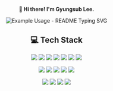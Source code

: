 <!-- markdownlint-disable MD033 MD041 -->
<p align="center">
  <p align="center"><strong>👋 Hi there! I'm Gyungsub Lee.</strong><p>
</p>


<p align="center">
  <img src="https://readme-typing-svg.demolab.com/?lines=Hello!+Welcome+to+my+GitHub!;Explore+my+projects+below;Building+scalable;and+reliable+systems;Thanks+for+visiting!&font=Fira%20Code&center=true&width=380&height=50&duration=4000&pause=1000" alt="Example Usage - README Typing SVG">
</p>

<h2 align="center">💻 Tech Stack</h2>

<p align="center">
  <img src="https://img.shields.io/badge/HTML5-E34F26?style=flat-square&logo=HTML5&logoColor=white"/>
  <img src="https://img.shields.io/badge/CSS3-1572B6?style=flat-square&logo=CSS3&logoColor=white"/>
  <img src="https://img.shields.io/badge/JavaScript-F7DF1E?style=flat-square&logo=JavaScript&logoColor=black"/>
  <img src="https://img.shields.io/badge/React-61DAFB?style=flat-square&logo=React&logoColor=black"/>
  <img src="https://img.shields.io/badge/TypeScript-3178C6?style=flat-square&logo=TypeScript&logoColor=white"/>
  <img src="https://img.shields.io/badge/TypeScript-3178C6?style=flat-square&logo=TypeScript&logoColor=white"/>
  <img src="https://img.shields.io/badge/GSAP-88CE02?style=flat-square&logo=greensock&logoColor=white"/>
</p>

<p align="center">
  <img src="https://img.shields.io/badge/Python-3776AB?style=flat-square&logo=Python&logoColor=white"/>
  <img src="https://img.shields.io/badge/Java-007396?style=flat-square&logo=Java&logoColor=white"/>
  <img src="https://img.shields.io/badge/Spring-6DB33F?style=flat-square&logo=Spring&logoColor=white"/>
  <img src="https://img.shields.io/badge/JPA-6DB33F?style=flat-square&logo=Hibernate&logoColor=white"/>
  <img src="https://img.shields.io/badge/MySQL-4479A1?style=flat-square&logo=MySQL&logoColor=white"/>
</p>
<p align="center">
  <img src="https://img.shields.io/badge/Redis-DC382D?style=flat-square&logo=Redis&logoColor=white"/>
  <img src="https://img.shields.io/badge/Docker-2496ED?style=flat-square&logo=Docker&logoColor=white"/>
  <img src="https://img.shields.io/badge/RabbitMQ-FF6600?style=flat-square&logo=RabbitMQ&logoColor=white"/>
  <img src="https://img.shields.io/badge/AWS-232F3E?style=flat-square&logo=Amazon%20AWS&logoColor=white"/>
</p>


